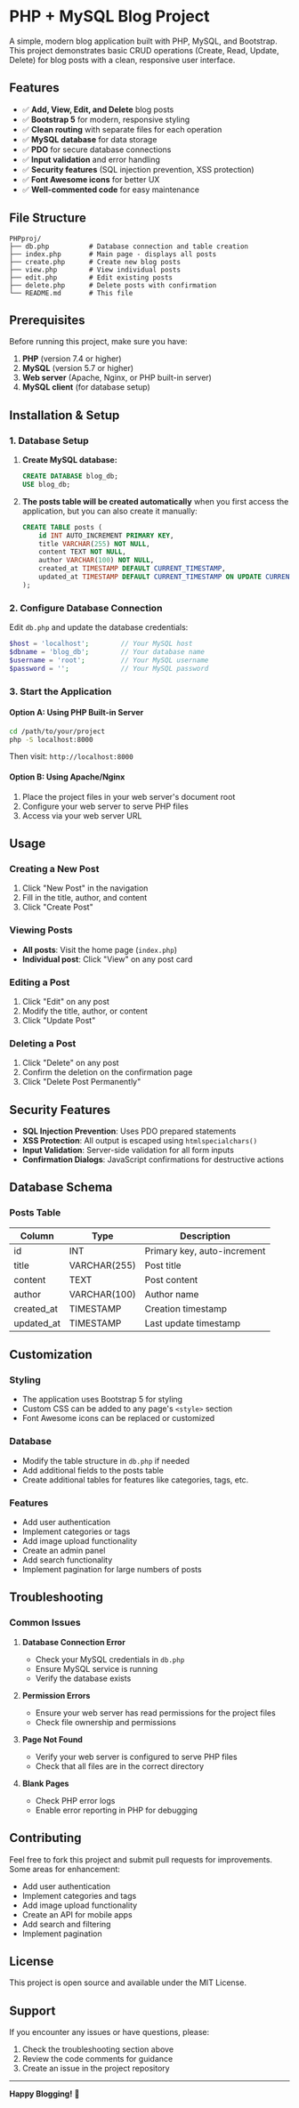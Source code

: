 # PHP + MySQL Blog Project

A simple, modern blog application built with PHP, MySQL, and Bootstrap. This project demonstrates basic CRUD operations (Create, Read, Update, Delete) for blog posts with a clean, responsive user interface.

## Features

- ✅ **Add, View, Edit, and Delete** blog posts
- ✅ **Bootstrap 5** for modern, responsive styling
- ✅ **Clean routing** with separate files for each operation
- ✅ **MySQL database** for data storage
- ✅ **PDO** for secure database connections
- ✅ **Input validation** and error handling
- ✅ **Security features** (SQL injection prevention, XSS protection)
- ✅ **Font Awesome icons** for better UX
- ✅ **Well-commented code** for easy maintenance

## File Structure

```
PHPproj/
├── db.php          # Database connection and table creation
├── index.php       # Main page - displays all posts
├── create.php      # Create new blog posts
├── view.php        # View individual posts
├── edit.php        # Edit existing posts
├── delete.php      # Delete posts with confirmation
└── README.md       # This file
```

## Prerequisites

Before running this project, make sure you have:

1. **PHP** (version 7.4 or higher)
2. **MySQL** (version 5.7 or higher)
3. **Web server** (Apache, Nginx, or PHP built-in server)
4. **MySQL client** (for database setup)

## Installation & Setup

### 1. Database Setup

1. **Create MySQL database:**
   ```sql
   CREATE DATABASE blog_db;
   USE blog_db;
   ```

2. **The posts table will be created automatically** when you first access the application, but you can also create it manually:
   ```sql
   CREATE TABLE posts (
       id INT AUTO_INCREMENT PRIMARY KEY,
       title VARCHAR(255) NOT NULL,
       content TEXT NOT NULL,
       author VARCHAR(100) NOT NULL,
       created_at TIMESTAMP DEFAULT CURRENT_TIMESTAMP,
       updated_at TIMESTAMP DEFAULT CURRENT_TIMESTAMP ON UPDATE CURRENT_TIMESTAMP
   );
   ```

### 2. Configure Database Connection

Edit `db.php` and update the database credentials:

```php
$host = 'localhost';        // Your MySQL host
$dbname = 'blog_db';        // Your database name
$username = 'root';         // Your MySQL username
$password = '';             // Your MySQL password
```

### 3. Start the Application

#### Option A: Using PHP Built-in Server
```bash
cd /path/to/your/project
php -S localhost:8000
```
Then visit: `http://localhost:8000`

#### Option B: Using Apache/Nginx
1. Place the project files in your web server's document root
2. Configure your web server to serve PHP files
3. Access via your web server URL

## Usage

### Creating a New Post
1. Click "New Post" in the navigation
2. Fill in the title, author, and content
3. Click "Create Post"

### Viewing Posts
- **All posts**: Visit the home page (`index.php`)
- **Individual post**: Click "View" on any post card

### Editing a Post
1. Click "Edit" on any post
2. Modify the title, author, or content
3. Click "Update Post"

### Deleting a Post
1. Click "Delete" on any post
2. Confirm the deletion on the confirmation page
3. Click "Delete Post Permanently"

## Security Features

- **SQL Injection Prevention**: Uses PDO prepared statements
- **XSS Protection**: All output is escaped using `htmlspecialchars()`
- **Input Validation**: Server-side validation for all form inputs
- **Confirmation Dialogs**: JavaScript confirmations for destructive actions

## Database Schema

### Posts Table
| Column     | Type         | Description                    |
|------------|--------------|--------------------------------|
| id         | INT          | Primary key, auto-increment    |
| title      | VARCHAR(255) | Post title                     |
| content    | TEXT         | Post content                   |
| author     | VARCHAR(100) | Author name                    |
| created_at | TIMESTAMP    | Creation timestamp             |
| updated_at | TIMESTAMP    | Last update timestamp          |

## Customization

### Styling
- The application uses Bootstrap 5 for styling
- Custom CSS can be added to any page's `<style>` section
- Font Awesome icons can be replaced or customized

### Database
- Modify the table structure in `db.php` if needed
- Add additional fields to the posts table
- Create additional tables for features like categories, tags, etc.

### Features
- Add user authentication
- Implement categories or tags
- Add image upload functionality
- Create an admin panel
- Add search functionality
- Implement pagination for large numbers of posts

## Troubleshooting

### Common Issues

1. **Database Connection Error**
   - Check your MySQL credentials in `db.php`
   - Ensure MySQL service is running
   - Verify the database exists

2. **Permission Errors**
   - Ensure your web server has read permissions for the project files
   - Check file ownership and permissions

3. **Page Not Found**
   - Verify your web server is configured to serve PHP files
   - Check that all files are in the correct directory

4. **Blank Pages**
   - Check PHP error logs
   - Enable error reporting in PHP for debugging

## Contributing

Feel free to fork this project and submit pull requests for improvements. Some areas for enhancement:

- Add user authentication
- Implement categories and tags
- Add image upload functionality
- Create an API for mobile apps
- Add search and filtering
- Implement pagination

## License

This project is open source and available under the MIT License.

## Support

If you encounter any issues or have questions, please:

1. Check the troubleshooting section above
2. Review the code comments for guidance
3. Create an issue in the project repository

---

**Happy Blogging!** 🚀 